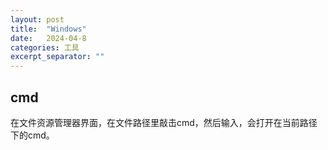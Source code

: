```yaml
---
layout: post
title:  "Windows"
date:   2024-04-8
categories: 工具
excerpt_separator: ""
---
```




## cmd
在文件资源管理器界面，在文件路径里敲击cmd，然后输入，会打开在当前路径下的cmd。